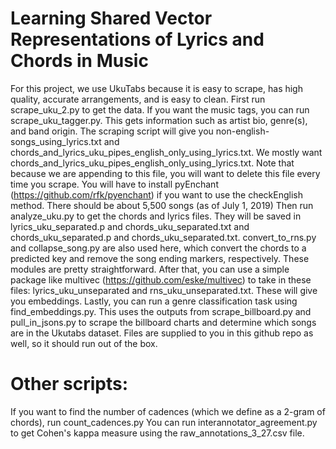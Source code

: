 # Learning Shared Vector Representations of Lyrics and Chords in Music
For this project, we use UkuTabs because it is easy to scrape, has high quality, accurate arrangements, and is easy to clean. 
First run scrape_uku_2.py to get the data. If you want the music tags, you can run scrape_uku_tagger.py. This gets information such as artist bio, genre(s), and band origin.
The scraping script will give you non-english-songs_using_lyrics.txt and chords_and_lyrics_uku_pipes_english_only_using_lyrics.txt. We mostly want chords_and_lyrics_uku_pipes_english_only_using_lyrics.txt. Note that because we are appending to this file, you will want to delete this file every time you scrape.
You will have to install pyEnchant (https://github.com/rfk/pyenchant) if you want to use the checkEnglish method.
There should be about 5,500 songs (as of July 1, 2019)
Then run analyze_uku.py to get the chords and lyrics files. They will be saved in lyrics_uku_separated.p and chords_uku_separated.txt and chords_uku_separated.p and chords_uku_separated.txt. convert_to_rns.py and collapse_song.py are also used here, which convert the chords to a predicted key and remove the song ending markers, respectively. These modules are pretty straightforward.
After that, you can use a simple package like multivec (https://github.com/eske/multivec) to take in these files: lyrics_uku_unseparated and rns_uku_unseparated.txt. These will give you embeddings.
Lastly, you can run a genre classification task using find_embeddings.py. This uses the outputs from scrape_billboard.py and pull_in_jsons.py to scrape the billboard charts and determine which songs are in the Ukutabs dataset. Files are supplied to you in this github repo as well, so it should run out of the box.



# Other scripts:
If you want to find the number of cadences (which we define as a 2-gram of chords), run count_cadences.py
You can run interannotator_agreement.py to get Cohen's kappa measure using the raw_annotations_3_27.csv file.
